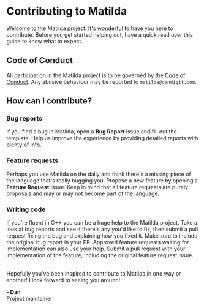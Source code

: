 # Contributing to Matilda

Welcome to the Matilda project. It's wonderful to have you here to contribute.
Before you get started helping out, have a quick read over this guide to know what to expect.

## Code of Conduct

All participation in the Matilda project is to be governed by the [Code of Conduct](). Any abusive behaviour may be reported to
`matilda@dandigit.com`.

## How can I contribute?

### Bug reports

If you find a bug in Matilda, open a **Bug Report** issue and fill out the template! Help us improve the experience by providing
detailed reports with plenty of info.

### Feature requests

Perhaps you use Matilda on the daily and think there's a missing piece of the language that's really bugging you. Propose a new
feature by opening a **Feature Request** issue. Keep in mind that all feature requests are purely proposals and may or may not
become part of the language.

### Writing code

If you're fluent in C++ you can be a huge help to the Matilda project. Take a look at bug reports and see if there's any you'd
like to fix, then submit a pull request fixing the bug and explaining how you fixed it. Make sure to include the original bug 
report in your PR. Approved feature requests waiting for implementation can also use your help. Submit a pull request with your 
implementation of the feature, including the original feature request issue.

\
Hopefully you've been inspired to contribute to Matilda in one way or another! I look forward to seeing you around!

**- Dan** \
Project maintainer
